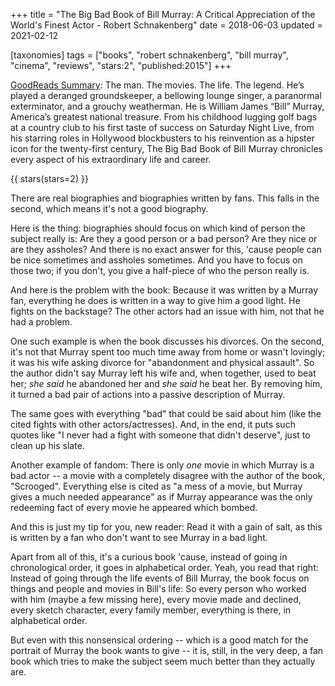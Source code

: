 +++
title = "The Big Bad Book of Bill Murray: A Critical Appreciation of the World's Finest Actor - Robert Schnakenberg"
date = 2018-06-03
updated = 2021-02-12

[taxonomies]
tags = ["books", "robert schnakenberg", "bill murray", "cinema", "reviews", 
"stars:2", "published:2015"]
+++

[GoodReads Summary](https://www.goodreads.com/book/show/23995466-the-big-bad-book-of-bill-murray):
The man. The movies. The life. The legend. He’s played a deranged
groundskeeper, a bellowing lounge singer, a paranormal exterminator, and a
grouchy weatherman. He is William James “Bill” Murray, America’s greatest
national treasure. From his childhood lugging golf bags at a country club to
his first taste of success on Saturday Night Live, from his starring roles in
Hollywood blockbusters to his reinvention as a hipster icon for the
twenty-first century, The Big Bad Book of Bill Murray chronicles every aspect
of his extraordinary life and career.

<!-- more -->

{{ stars(stars=2) }}

There are real biographies and biographies written by fans. This falls in the
second, which means it's not a good biography.

Here is the thing: biographies should focus on which kind of person the
subject really is: Are they a good person or a bad person? Are they nice or
are they assholes? And there is no exact answer for this, 'cause people can be
nice sometimes and assholes sometimes. And you have to focus on those two; if
you don't, you give a half-piece of who the person really is.

And here is the problem with the book: Because it was written by a Murray fan,
everything he does is written in a way to give him a good light. He fights on
the backstage? The other actors had an issue with him, not that he had a
problem.

One such example is when the book discusses his divorces. On the second, it's
not that Murray spent too much time away from home or wasn't lovingly; it was
his wife asking divorce for "abandonment and physical assault". So the author
didn't say Murray left his wife and, when together, used to beat her; *she
said* he abandoned her and *she said* he beat her. By removing him, it turned
a bad pair of actions into a passive description of Murray.

The same goes with everything "bad" that could be said about him (like the
cited fights with other actors/actresses). And, in the end, it puts such
quotes like "I never had a fight with someone that didn't deserve", just to
clean up his slate.

Another example of fandom: There is only *one* movie in which Murray is a bad
actor -- a movie with a completely disagree with the author of the book,
"Scrooged". Everything else is cited as "a mess of a movie, but Murray gives a
much needed appearance" as if Murray appearance was the only redeeming fact of
every movie he appeared which bombed.

And this is just my tip for you, new reader: Read it with a gain of salt, as
this is written by a fan who don't want to see Murray in a bad light.

Apart from all of this, it's a curious book 'cause, instead of going in
chronological order, it goes in alphabetical order. Yeah, you read that right:
Instead of going through the life events of Bill Murray, the book focus on
things and people and movies in Bill's life: So every person who worked with
him (maybe a few missing here), every movie made and declined, every sketch
character, every family member, everything is there, in alphabetical order. 

But even with this nonsensical ordering -- which is a good match for the portrait of Murray the book wants to give -- it is, still, in the very deep, a fan book which tries to make the subject seem much better than they actually are.
